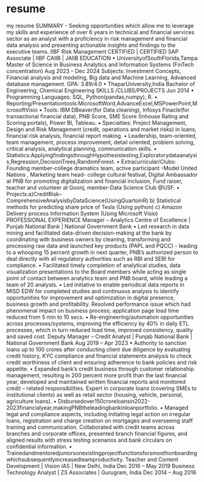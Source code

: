# resume
my resume
SUMMARY - Seeking opportunities which allow me to leverage my skills and experience of over 6 years in technical and financial
services sector as an analyst with a proficiency in risk management and financial data analysis and presenting actionable insights and findings to the executive teams. IIBF Risk Management CERTIFIED | CERTIFIED SAP Associate | IIBF CAIIB | JAIIB
EDUCATION
• UniversityofSouthFlorida,Tampa
Master of Science in Business Analytics and Information Systems (FinTech concentration) Aug 2023 – Dec 2024 Subjects: Investment Concepts, Financial analysis and modeling, Big data and Machine Learning, Advanced database management. GPA: 3.89/4.0
• ThaparUniversity,India
Bachelor of Engineering, Chemical Engineering SKILLS /CLUBS/PROJECTS
Jun 2014
• Programming Languages: SQL, Python(pandas,numpy), R.
• Reporting/Presentationtools:MicrosoftWord,AdvanceExcel,MSPowerPoint,MicrosoftVisio
• Tools: IBM DBeaver(for Data cleaning), Infosys Finacle(for transactional financial data), PNB Score, SME Score (Inhouse Rating and
Scoring portals), Power BI, Tableau.
• Specialties: Project Management, Design and Risk Management (credit, operations and market risks) in loans, financial risk analysis,
financial report making.
• Leadership, team-oriented, team management, process improvement, detail oriented, problem solving, critical analysis, analytical
planning, communication skills.
• Statistics:ApplyingfindingsthroughHypothesistesting,Exploratorydataanalysis,Regression,DecisionTrees,RandomForest.
• Extracurricular/Clubs: Founding member-college dramatics team, active participant -Model United Nations , Marketing team head-
college cultural festival, Digital Ambassador at PNB for promoting digitalization and financial inclusion, Fund raiser, teacher and volunteer at Goonj, member-Data Science Club @USF.
• Projects:a)CreditRisk–ComprehensiveAnalysisbyDataScience(UsingQuartoinR) b) Statistical methods for predicting share price of Tesla (Using python)
c) Amazon Delivery process Information System (Using Microsoft Visio)
PROFESSIONAL EXPERIENCE
Manager – Analytics Centre of Excellence | Punjab National Bank | National Government Bank
• Led research in data mining and facilitated data-driven decision-making at the bank by coordinating with business owners by cleaning,
transforming and processing raw data and launched key products (PAPL and PQCC) - leading to a whooping 15 percent growth in next
quarter, PNB’s authorized person to deal directly with all regulatory authorities such as RBI and SEBI for compliance.
• Facilitated timely completion of analytical studies, data visualization presentations to the Board members while acting as single point
of contact between analytics team and PNB board, while leading a team of 20 analysts.
• Led initiative to enable periodical data reports in MISD EDW for completed studies and continuous analysis to identify opportunities
for improvement and optimization in digital presence, business growth and profitability. Resolved performance issue which had
phenomenal impact on business process; application page load time reduced from 5 min to 10 secs.
• Re-engineering/automation opportunities across processes/systems, improving the efficiency by 40% in daily ETL processes, which in
turn reduced load time, improved consistency, quality and saved cost.
Deputy Manager – Credit Analyst | Punjab National Bank | National Government Bank Aug 2019 – Apr 2023
• Authority to sanction loans up to 100 crores after conducting client due diligence by evaluating credit history, KYC compliance and
financial statements analysis to check credit worthiness of client and ensuring adherence to bank policies and risk appetite.
• Expanded bank’s credit business through customer relationship management, resulting in 200 percent more profit than the last financial year, developed and maintained written financial reports and monitored credit – related responsibilities. Expert in corporate
loans (covering SMEs to institutional clients) as well as retail sector (housing, vehicle, personal, agriculture loans).
• Disbursedover150croreloansin2022-2023financialyear,makingPNBtheleadingbankinloanportfolio.
• Managed legal and compliance aspects, including initiating legal action on irregular loans, registration and charge creation on
mortgages and overseeing staff training and communication. Collaborated with credit teams across branches and corporate offices,
presented branch financial figures, and aligned results with stress testing scenarios and bank circulars on confidential information.
• Trainedandmentoredjuniorsonexistingprojectfunctionsforsmoothonboardingwhichsubsequentlyincreasedteamproductivity.
Teacher and Content Development | Vision IAS | New Delhi, India Dec 2016 – May 2019 Business Technology Analyst | ZS Associates | Gurugram, India Dec 2014 – Aug 2016
